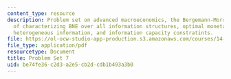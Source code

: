 ```yaml
---
content_type: resource
description: Problem set on advanced macroeconomics, the Bergemann-Morris approach
  of characterizing BNE over all information structures, optimal monetary policy with
  heterogeneous information, and information capacity constratints.
file: https://ol-ocw-studio-app-production.s3.amazonaws.com/courses/14-461-advanced-macroeconomics-i-fall-2012/be74fe36c2d3a2e5cb2dcdb1b493a3b0_MIT14_461F12_pset7.pdf
file_type: application/pdf
resourcetype: Document
title: Problem Set 7
uid: be74fe36-c2d3-a2e5-cb2d-cdb1b493a3b0
---
```

